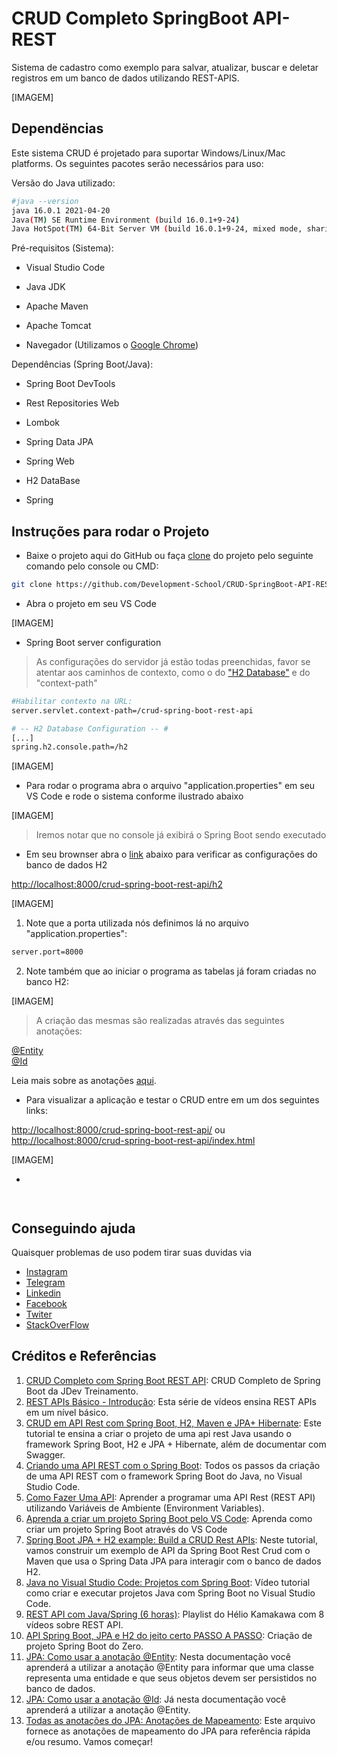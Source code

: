 
# CRUD Completo SpringBoot API-REST

Sistema de cadastro como exemplo para salvar, atualizar, buscar e deletar registros em um banco de dados utilizando REST-APIS.

[IMAGEM]

## Dependëncias

Este sistema CRUD é projetado para suportar Windows/Linux/Mac platforms. Os seguintes pacotes serão necessários para uso:

Versão do Java utilizado:
```bash
#java --version
java 16.0.1 2021-04-20
Java(TM) SE Runtime Environment (build 16.0.1+9-24)
Java HotSpot(TM) 64-Bit Server VM (build 16.0.1+9-24, mixed mode, sharing)
```

Pré-requisitos (Sistema):

- Visual Studio Code

- Java JDK

- Apache Maven

- Apache Tomcat

- Navegador (Utilizamos o [Google Chrome](https://www.google.com/intl/pt-BR/chrome/))

Dependências (Spring Boot/Java):

- Spring Boot DevTools

- Rest Repositories Web

- Lombok

- Spring Data JPA

- Spring Web

- H2 DataBase

- Spring 

## Instruções para rodar o Projeto

- Baixe o projeto aqui do GitHub ou faça [clone](https://github.com/Development-School/CRUD-SpringBoot-API-REST) do projeto pelo seguinte comando pelo console ou CMD:

```bash
git clone https://github.com/Development-School/CRUD-SpringBoot-API-REST.git
```

- Abra o projeto em seu VS Code

[IMAGEM]

- Spring Boot server configuration

> As configurações do servidor já estão todas preenchidas, favor se atentar aos caminhos de contexto, como o do ["H2 Database"](https://www.h2database.com/html/main.html) e do "context-path"

```bash
#Habilitar contexto na URL:
server.servlet.context-path=/crud-spring-boot-rest-api

# -- H2 Database Configuration -- #
[...]
spring.h2.console.path=/h2

```

[IMAGEM]

- Para rodar o programa abra o arquivo "application.properties" em seu VS Code e rode o sistema conforme ilustrado abaixo

[IMAGEM]

> Iremos notar que no console já exibirá o Spring Boot sendo executado

- Em seu brownser abra o [link](http://localhost:8000/crud-spring-boot-rest-api/h2) abaixo para verificar as configurações do banco de dados H2

[http://localhost:8000/crud-spring-boot-rest-api/h2](http://localhost:8000/crud-spring-boot-rest-api/h2)

[IMAGEM]

1. Note que a porta utilizada nós definimos lá no arquivo "application.properties":

```bash
server.port=8000
```

2. Note também que ao iniciar o programa as tabelas já foram criadas no banco H2:

[IMAGEM]

> A criação das mesmas são realizadas através das seguintes anotações:

[@Entity](https://www.devmedia.com.br/jpa-como-usar-a-anotacao-entity/38410)<BR>
[@Id](https://www.devmedia.com.br/jpa-como-usar-a-anotacao-id/38508#:~:text=A%20anota%C3%A7%C3%A3o%20I%40Id%20%C3%A9,caso%20ela%20n%C3%A3o%20esteja%20presente.)

Leia mais sobre as anotações [aqui](https://strn.com.br/artigos/2018/12/11/todas-as-anota%C3%A7%C3%B5es-do-jpa-anota%C3%A7%C3%B5es-de-mapeamento/).

- Para visualizar a aplicação e testar o CRUD entre em um dos seguintes links:

[http://localhost:8000/crud-spring-boot-rest-api/](http://localhost:8000/crud-spring-boot-rest-api/)
ou
[http://localhost:8000/crud-spring-boot-rest-api/index.html](http://localhost:8000/crud-spring-boot-rest-api/index.html)

[IMAGEM]

- 

```bash


```

```bash


```

## Conseguindo ajuda

Quaisquer problemas de uso podem tirar suas duvidas via

* [Instagram](https://www.instagram.com/lucascaminhaslz/)
* [Telegram](https://t.me/lcaminha)
* [Linkedin](https://www.linkedin.com/in/lcaminha/)
* [Facebook](https://www.facebook.com/lcaminha)
* [Twiter](https://twitter.com/lucascaminhaslz)
* [StackOverFlow](https://stackoverflow.com/users/4784304/lucas-caminha)


## Créditos e Referências

1. [CRUD Completo com Spring Boot REST API](https://projetojavaweb.com/certificado-aluno/plataforma-curso/aulagratuita?codigoCurso=10&token=8e551ac1-b128-4bc3-bdf5-91ab81ab5c9f): CRUD Completo de Spring Boot da JDev Treinamento.
2. [REST APIs Básico - Introdução](https://www.youtube.com/watch?v=P1Mm-gTi5i8&list=PL3B-OV5dZTqbaLi1f2UmXEWbcx9WyYaTX): Esta série de vídeos ensina REST APIs em um nível básico.
3. [CRUD em API Rest com Spring Boot, H2, Maven e JPA+ Hibernate](https://mmarcosab.medium.com/crud-em-api-rest-com-spring-boot-h2-maven-e-jpa-hibernate-e-documenta%C3%A7%C3%A3o-com-swagger-parte-1-1040e2aae0ed): Este tutorial te ensina a criar o projeto de uma api rest Java usando o framework Spring Boot, H2 e JPA + Hibernate, além de documentar com Swagger.
4. [Criando uma API REST com o Spring Boot](https://www.treinaweb.com.br/blog/criando-uma-api-rest-com-o-spring-boot): Todos os passos da criação de uma API REST com o framework Spring Boot do Java, no Visual Studio Code.
5. [Como Fazer Uma API](https://www.youtube.com/watch?v=f7JWDLFhR_c): Aprender a programar uma API Rest (REST API) utilizando Variáveis de Ambiente (Environment Variables).
6. [Aprenda a criar um projeto Spring Boot pelo VS Code](https://www.youtube.com/watch?v=D_K3po7er70): Aprenda como criar um projeto Spring Boot através do VS Code
7. [Spring Boot JPA + H2 example: Build a CRUD Rest APIs](https://www.bezkoder.com/spring-boot-jpa-h2-example/): Neste tutorial, vamos construir um exemplo de API da Spring Boot Rest Crud com o Maven que usa o Spring Data JPA para interagir com o banco de dados H2.
8. [Java no Visual Studio Code: Projetos com Spring Boot](https://www.youtube.com/watch?v=dkmlOi_MNb4): Vídeo tutorial como criar e executar projetos Java com Spring Boot no Visual Studio Code.
9. [REST API com Java/Spring (6 horas)](https://www.youtube.com/playlist?list=PLg5-aZqPjMmAjcS-7lDTdWry9_KvappUF): Playlist do Hélio Kamakawa com 8 vídeos sobre REST API.
10. [API Spring Boot, JPA e H2 do jeito certo PASSO A PASSO](https://www.youtube.com/watch?v=HHXn-nT3g10): Criação de projeto Spring Boot do Zero.
11. [JPA: Como usar a anotação @Entity](https://www.devmedia.com.br/jpa-como-usar-a-anotacao-entity/38410): Nesta documentação você aprenderá a utilizar a anotação @Entity para informar que uma classe representa uma entidade e que seus objetos devem ser persistidos no banco de dados.
12. [JPA: Como usar a anotação @Id](https://www.devmedia.com.br/jpa-como-usar-a-anotacao-id/38508#:~:text=A%20anota%C3%A7%C3%A3o%20I%40Id%20%C3%A9,caso%20ela%20n%C3%A3o%20esteja%20presente.): Já nesta documentação você aprenderá a utilizar a anotação @Entity.
13. [Todas as anotações do JPA: Anotações de Mapeamento](https://strn.com.br/artigos/2018/12/11/todas-as-anota%C3%A7%C3%B5es-do-jpa-anota%C3%A7%C3%B5es-de-mapeamento/): Este arquivo fornece as anotações de mapeamento do JPA para referência rápida e/ou resumo. Vamos começar!
